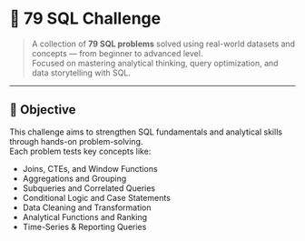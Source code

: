 # 🧠 79 SQL Challenge

> A collection of **79 SQL problems** solved using real-world datasets and concepts — from beginner to advanced level.  
> Focused on mastering analytical thinking, query optimization, and data storytelling with SQL.

---

## 🎯 Objective
This challenge aims to strengthen SQL fundamentals and analytical skills through hands-on problem-solving.  
Each problem tests key concepts like:
- Joins, CTEs, and Window Functions  
- Aggregations and Grouping  
- Subqueries and Correlated Queries  
- Conditional Logic and Case Statements  
- Data Cleaning and Transformation  
- Analytical Functions and Ranking  
- Time-Series & Reporting Queries  

